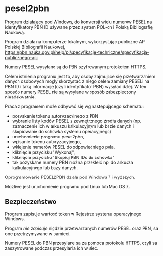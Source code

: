 # pesel2pbn
Program działający pod Windows, do konwersji wielu numerów PESEL na identyfikatory PBN ID używane przez system POL-on i Polską Bibliografię Naukową.

Program działa na komputerze lokalnym, wykorzystując publiczne API Polskiej Bibliografii Naukowej, https://pbn.nauka.gov.pl/help/pl/specyfikacje-techniczne/specyfikacja-publicznego-api

Numery PESEL wysyłane są do PBN szyfrowanym protokołem HTTPS. 

Celem istnienia programu jest to, aby osoby zajmujące się przetwarzaniem danych osobowych mogły skorzystać z niego celem zamiany PESELi na PBN ID i taką informację (czyli identyfikator PBN) wysyłać dalej. W ten sposób numery PESEL nie są wysyłane w sposób zabezpieczony nieadekwatnie. 

Praca z programem może odbywać się wg następującego schematu:
 - pozyskanie tokenu autoryzacyjnego z [PBN](http://pbn.nauka.gov.pl)
 - wybranie listy kodów PESEL z zewnętrznego źródła danych (np. zaznaczenie ich w arkuszu kalkulacyjnym lub bazie danych i skopiowanie do schowka systemu operacyjnego)
 - uruchomienie programu pesel2pbn,
 - wpisanie tokenu autoryzacyjnego, 
 - wklejenie numerów PESEL do odpowiedniego pola,
 - kliknięcie przycisku "Wykonaj",
 - kliknięcie przycisku "Skopiuj PBN IDs do schowka"
 - tak pozyskane numery PBN można przekleić np. do arkusza kalkulacyjnego lub bazy danych.

Oprogramowanie PESEL2PBN działa pod Windows 7 i wyższych.

Możliwe jest uruchomienie programu pod Linux lub Mac OS X. 

## Bezpieczeństwo

Program zapisuje wartosć token w Rejestrze systemu operacyjnego Windows.

Program *nie* *zapisuje* nigdzie przetwarzanych numerów PESEL oraz PBN, sa one przetrzymywane w pamieci. 

Numery PESEL do PBN przesylane sa za pomoca protokolu HTTPS, czyli sa zaszyfrowane podczas przesylania ich w siec. 
